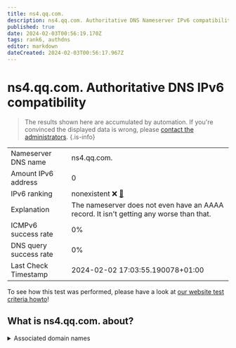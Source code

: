 ```yaml
---
title: ns4.qq.com.
description: ns4.qq.com. Authoritative DNS Nameserver IPv6 compatibility
published: true
date: 2024-02-03T00:56:19.170Z
tags: rank6, authdns
editor: markdown
dateCreated: 2024-02-03T00:56:17.967Z
---
```


# ns4.qq.com. Authoritative DNS IPv6 compatibility

> The results shown here are accumulated by automation. If you're convinced the displayed data is wrong, please [contact the administrators](/howto/chat). 
{.is-info}




|   |   |
| - | - |
| Nameserver DNS name | ns4.qq.com.
| Amount IPv6 address | 0
| IPv6 ranking | nonexistent :x: [🔗](/howto/ranking) |
| Explanation | The nameserver does not even have an AAAA record. It isn't getting any worse than that. |
| ICMPv6 success rate | 0%|
| DNS query success rate | 0% |
| Last Check Timestamp | 2024-02-02 17:03:55.190078+01:00 |

To see how this test was performed, please have a look at [our website test criteria howto](/howto/testcriteria/authdns)!


## What is ns4.qq.com. about?






<details>
<summary>Associated domain names</summary>

www.tencent.com

</details>
